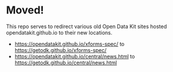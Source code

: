 Moved!
=====

This repo serves to redirect various old Open Data Kit sites hosted opendatakit.github.io to their new locations.

* https://opendatakit.github.io/xforms-spec/ to https://getodk.github.io/xforms-spec/
* https://opendatakit.github.io/central/news.html to https://getodk.github.io/central/news.html